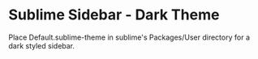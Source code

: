# Sublime Sidebar - Dark Theme

Place Default.sublime-theme in sublime's Packages/User directory for a dark styled sidebar.